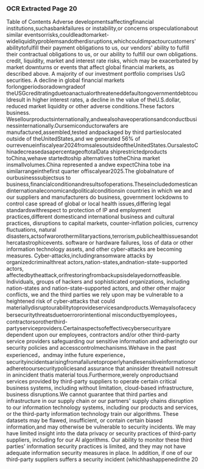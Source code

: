 ### OCR Extracted Page 20

Table of Contents
Adverse developmentsaffectingfinancial institutions,suchasbankfailures or instability,or concerns orspeculationabout similar
eventsorrisks,couldleadtomarket-wideliquidityproblemsandotherdisruptions,whichcouldimpactourcustomers'abilitytofulfill
their payment obligations to us, our vendors' ability to fulfill their contractual obligations to us, or our ability to fulfill our own
obligations.
credit, liquidity, market and interest rate risks, which may be exacerbated by market downturns or events that affect global financial
markets, as described above. A majority of our investment portfolio comprises UsG securities. A decline in global financial markets
forlongperiodsoradowngradeof theUSGcreditratingduetoanactualorthreateneddefaultongovernmentdebtcouldresult in
higher interest rates, a decline in the value of theU.S.dollar, reduced market liquidity or other adverse conditions.These factors
business.
Wesellourproductsinternationally,andwealsohaveoperationsandconductbusinessinternationally.Oursemiconductorwafers
are manufactured,assembled,tested andpackaged by third partieslocated outside of theUnitedStates,and we generated 56% of
ourrevenueinfiscalyear2024fromsalesoutsideoftheUnitedStates.OursalestoChinadecreasedasapercentageoftotalData
shiprestrictedproducts toChina,wehave startedtoship alternatives totheChina market insmallvolumes.China represented a
andwe expectChina tobe ina similarrangeinthefirst quarter offiscalyear2025.The globalnature of ourbusinesssubjectsus to
business,financialconditionandresultsofoperations.Theseincludedomesticandinternationaleconomicandpoliticalconditionsin
countries in which we and our suppliers and manufacturers do business, government lockdowns to control case spread of global or
local health issues,differing legal standardswithrespect to protection of IP and employment practices,different domesticand
international business and cultural practices, disruptions to capital markets, counter-inflation policies, currency fluctuations, natural
disasters,actsofwarorothermilitaryactions,terrorism,publichealthissuesandothercatastrophicevents.
software or hardware failures, loss of data or other information technology assets, and other cyber-attacks are becoming
measures.
Cyber-attacks,includingransomware attacks by organizedcriminalthreat actors,nation-states,andnation-state-supported actors,
affectedbytheattack,orifrestoringfrombackupsisdelayedornotfeasible.
Individuals, groups of hackers and sophisticated organizations, including nation-states and nation-state-supported actors, and other
other major conflicts, we and the third parties we rely upon may be vulnerable to a heightened risk of cyber-attacks that could
materiallydisruptourabilitytoprovideservicesandproducts.Wemayalsofacecybersecuritythreatsduetoerrororintentional
misconductbyemployees，contractorsorotherthird-partyserviceproviders.Certainaspectsofeffectivecybersecurityare
dependent upon our employees, contractors and/or other third-party service providers safeguarding our sensitive information and
adheringto our security policies and accesscontrolmechanisms.Wehave in the past experienced，andmay inthe future
experience，securityincidentsarisingfromafailuretoproperlyhandlesensitiveinformationoradheretooursecuritypoliciesand
assurance that aninsider threatwill notresult in anincident thatis material tous.Furthermore,werely onproductsand services
provided by third-party suppliers to operate certain critical business systems, including without limitation, cloud-based infrastructure,
business disruptions.We cannot guarantee that third parties and infrastructure in our supply chain or our partners' supply chains
disruption to our information technology systems, including our products and services, or the third-party information technology
train our algorithms. These datasets may be flawed, insufficient, or contain certain biased information,and may otherwise be
vulnerable to security incidents. We may have limited insight into the data privacy or security practices of third-party suppliers,
including for our Al algorithms. Our ability to monitor these third parties' information security practices is limited, and they may not
have adequate information security measures in place. In addition, if one of our third-party suppliers suffers a security incident
(whichhashappenedinthe
20
